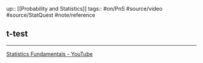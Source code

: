up:: [[Probability and Statistics]]
tags:: #on/PnS #source/video #source/StatQuest #note/reference 

## t-test



---

[Statistics Fundamentals - YouTube](https://www.youtube.com/playlist?list=PLblh5JKOoLUK0FLuzwntyYI10UQFUhsY9)